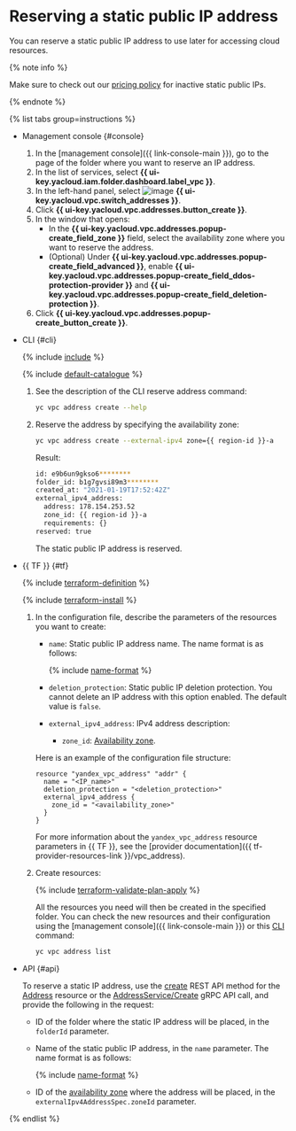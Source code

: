 # Reserving a static public IP address

You can reserve a static public IP address to use later for accessing cloud resources.

{% note info %}

Make sure to check out our [pricing policy](../pricing.md#prices-public-ip) for inactive static public IPs.

{% endnote %}

{% list tabs group=instructions %}

- Management console {#console}

   1. In the [management console]({{ link-console-main }}), go to the page of the folder where you want to reserve an IP address.
   1. In the list of services, select **{{ ui-key.yacloud.iam.folder.dashboard.label_vpc }}**.
   1. In the left-hand panel, select ![image](../../_assets/console-icons/map-pin.svg) **{{ ui-key.yacloud.vpc.switch_addresses }}**.
   1. Click **{{ ui-key.yacloud.vpc.addresses.button_create }}**.
   1. In the window that opens:
      * In the **{{ ui-key.yacloud.vpc.addresses.popup-create_field_zone }}** field, select the availability zone where you want to reserve the address.
      * (Optional) Under **{{ ui-key.yacloud.vpc.addresses.popup-create_field_advanced }}**, enable **{{ ui-key.yacloud.vpc.addresses.popup-create_field_ddos-protection-provider }}** and **{{ ui-key.yacloud.vpc.addresses.popup-create_field_deletion-protection }}**.
   1. Click **{{ ui-key.yacloud.vpc.addresses.popup-create_button_create }}**.

- CLI {#cli}

   {% include [include](../../_includes/cli-install.md) %}

   {% include [default-catalogue](../../_includes/default-catalogue.md) %}

   1. See the description of the CLI reserve address command:

      ```bash
      yc vpc address create --help
      ```

   1. Reserve the address by specifying the availability zone:

      ```bash
      yc vpc address create --external-ipv4 zone={{ region-id }}-a
      ```

      Result:

      ```bash
      id: e9b6un9gkso6********
      folder_id: b1g7gvsi89m3********
      created_at: "2021-01-19T17:52:42Z"
      external_ipv4_address:
        address: 178.154.253.52
        zone_id: {{ region-id }}-a
        requirements: {}
      reserved: true
      ```

      The static public IP address is reserved.

- {{ TF }} {#tf}

   {% include [terraform-definition](../../_tutorials/_tutorials_includes/terraform-definition.md) %}

   {% include [terraform-install](../../_includes/terraform-install.md) %}

   1. In the configuration file, describe the parameters of the resources you want to create:

      * `name`: Static public IP address name. The name format is as follows:

         {% include [name-format](../../_includes/name-format.md) %}

      * `deletion_protection`: Static public IP deletion protection. You cannot delete an IP address with this option enabled. The default value is `false`.
      * `external_ipv4_address`: IPv4 address description:
         * `zone_id`: [Availability zone](../../overview/concepts/geo-scope.md).

      Here is an example of the configuration file structure:

      ```hcl
      resource "yandex_vpc_address" "addr" {
        name = "<IP_name>"
        deletion_protection = "<deletion_protection>"
        external_ipv4_address {
          zone_id = "<availability_zone>"
        }
      }
      ```

      For more information about the `yandex_vpc_address` resource parameters in {{ TF }}, see the [provider documentation]({{ tf-provider-resources-link }}/vpc_address).

   1. Create resources:

      {% include [terraform-validate-plan-apply](../../_tutorials/_tutorials_includes/terraform-validate-plan-apply.md) %}

      All the resources you need will then be created in the specified folder. You can check the new resources and their configuration using the [management console]({{ link-console-main }}) or this [CLI](../../cli/quickstart.md) command:

      ```bash
      yc vpc address list
      ```

- API {#api}

   To reserve a static IP address, use the [create](../api-ref/Address/create.md) REST API method for the [Address](../api-ref/Address/index.md) resource or the [AddressService/Create](../api-ref/grpc/address_service.md#Create) gRPC API call, and provide the following in the request:

    * ID of the folder where the static IP address will be placed, in the `folderId` parameter.
    * Name of the static public IP address, in the `name` parameter. The name format is as follows:

      {% include [name-format](../../_includes/name-format.md) %}

    * ID of the [availability zone](../../overview/concepts/geo-scope.md) where the address will be placed, in the `externalIpv4AddressSpec.zoneId` parameter.

{% endlist %}
